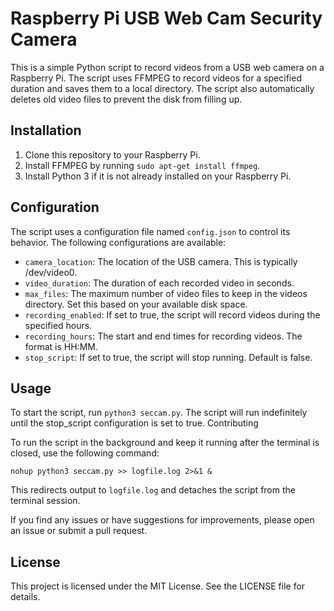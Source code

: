 # Raspberry Pi USB Web Cam Security Camera

This is a simple Python script to record videos from a USB web camera on a Raspberry Pi. The script uses FFMPEG to record videos for a specified duration and saves them to a local directory. The script also automatically deletes old video files to prevent the disk from filling up.
## Installation

1. Clone this repository to your Raspberry Pi.
1. Install FFMPEG by running `sudo apt-get install ffmpeg`.
1. Install Python 3 if it is not already installed on your Raspberry Pi.

## Configuration

The script uses a configuration file named `config.json` to control its behavior. The following configurations are available:

- `camera_location`: The location of the USB camera. This is typically /dev/video0.
- `video_duration`: The duration of each recorded video in seconds.
- `max_files`: The maximum number of video files to keep in the videos directory. Set this based on your available disk space.
- `recording_enabled`: If set to true, the script will record videos during the specified hours.
- `recording_hours`: The start and end times for recording videos. The format is HH:MM.
- `stop_script`: If set to true, the script will stop running. Default is false.

## Usage

To start the script, run `python3 seccam.py`. The script will run indefinitely until the stop_script configuration is set to true.
Contributing

To run the script in the background and keep it running after the terminal is closed, use the following command:

`nohup python3 seccam.py >> logfile.log 2>&1 &`

This redirects output to `logfile.log` and detaches the script from the terminal session. 

If you find any issues or have suggestions for improvements, please open an issue or submit a pull request.
## License

This project is licensed under the MIT License. See the LICENSE file for details.
